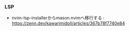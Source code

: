 ### LSP

- nvim-lsp-installerからmason.nvimへ移行する : https://zenn.dev/kawarimidoll/articles/367b78f7740e84

